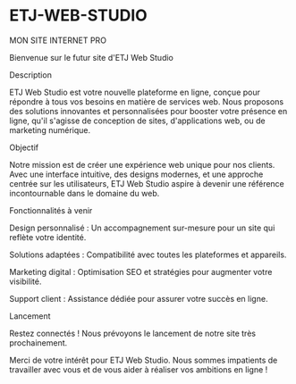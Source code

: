 # ETJ-WEB-STUDIO
MON SITE INTERNET PRO

Bienvenue sur le futur site d'ETJ Web Studio

Description

ETJ Web Studio est votre nouvelle plateforme en ligne, conçue pour répondre à tous vos besoins en matière de services web. Nous proposons des solutions innovantes et personnalisées pour booster votre présence en ligne, qu'il s'agisse de conception de sites, d'applications web, ou de marketing numérique.

Objectif

Notre mission est de créer une expérience web unique pour nos clients. Avec une interface intuitive, des designs modernes, et une approche centrée sur les utilisateurs, ETJ Web Studio aspire à devenir une référence incontournable dans le domaine du web.

Fonctionnalités à venir

Design personnalisé : Un accompagnement sur-mesure pour un site qui reflète votre identité.

Solutions adaptées : Compatibilité avec toutes les plateformes et appareils.

Marketing digital : Optimisation SEO et stratégies pour augmenter votre visibilité.

Support client : Assistance dédiée pour assurer votre succès en ligne.

Lancement

Restez connectés ! Nous prévoyons le lancement de notre site très prochainement.



Merci de votre intérêt pour ETJ Web Studio. Nous sommes impatients de travailler avec vous et de vous aider à réaliser vos ambitions en ligne !
